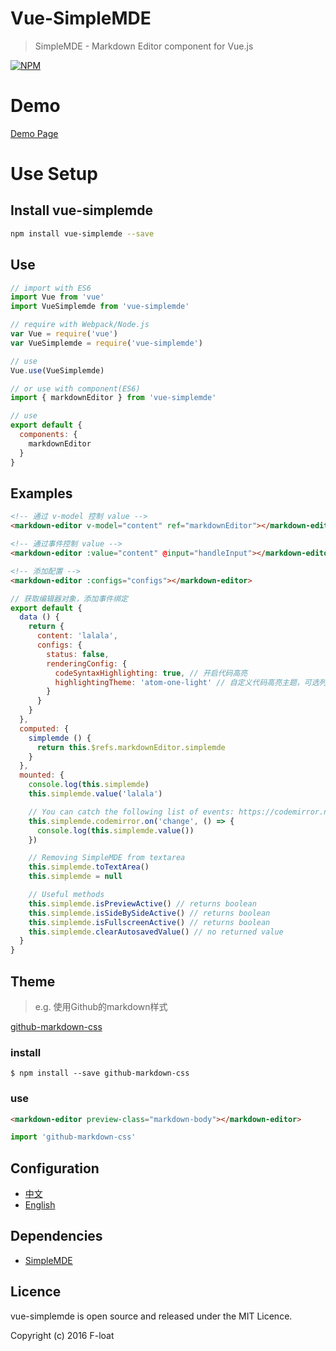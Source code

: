 # Vue-SimpleMDE
> SimpleMDE - Markdown Editor component for Vue.js

[![NPM](https://nodei.co/npm/vue-simplemde.png?downloads=true&downloadRank=true&stars=true)](https://nodei.co/npm/vue-simplemde/)

# Demo
[Demo Page](https://F-loat.github.io/vue-simplemde/)

# Use Setup

## Install vue-simplemde

``` bash
npm install vue-simplemde --save
```

## Use

``` javascript
// import with ES6
import Vue from 'vue'
import VueSimplemde from 'vue-simplemde'

// require with Webpack/Node.js
var Vue = require('vue')
var VueSimplemde = require('vue-simplemde')

// use
Vue.use(VueSimplemde)
```

``` javascript
// or use with component(ES6)
import { markdownEditor } from 'vue-simplemde'

// use
export default {
  components: {
    markdownEditor
  }
}
```

## Examples

``` html
<!-- 通过 v-model 控制 value -->
<markdown-editor v-model="content" ref="markdownEditor"></markdown-editor>

<!-- 通过事件控制 value -->
<markdown-editor :value="content" @input="handleInput"></markdown-editor>

<!-- 添加配置 -->
<markdown-editor :configs="configs"></markdown-editor>
```

``` javascript
// 获取编辑器对象，添加事件绑定
export default {
  data () {
    return {
      content: 'lalala',
      configs: {
        status: false,
        renderingConfig: {
          codeSyntaxHighlighting: true, // 开启代码高亮
          highlightingTheme: 'atom-one-light' // 自定义代码高亮主题，可选列表(https://github.com/isagalaev/highlight.js/tree/master/src/styles)
        }
      }
    }
  },
  computed: {
    simplemde () {
      return this.$refs.markdownEditor.simplemde
    }
  },
  mounted: {
    console.log(this.simplemde)
    this.simplemde.value('lalala')

    // You can catch the following list of events: https://codemirror.net/doc/manual.html#events
    this.simplemde.codemirror.on('change', () => {
      console.log(this.simplemde.value())
    })

    // Removing SimpleMDE from textarea
    this.simplemde.toTextArea()
    this.simplemde = null

    // Useful methods
    this.simplemde.isPreviewActive() // returns boolean
    this.simplemde.isSideBySideActive() // returns boolean
    this.simplemde.isFullscreenActive() // returns boolean
    this.simplemde.clearAutosavedValue() // no returned value
  }
}
```

## Theme
> e.g. 使用Github的markdown样式

[github-markdown-css](https://github.com/sindresorhus/github-markdown-css)

### install
```
$ npm install --save github-markdown-css
```

### use
``` html
<markdown-editor preview-class="markdown-body"></markdown-editor>
```

``` javascript
import 'github-markdown-css'
```

## Configuration

* [中文](doc/configuration_zh.md)
* [English](doc/configuration_en.md)

## Dependencies

* [SimpleMDE](https://github.com/NextStepWebs/simplemde-markdown-editor)

## Licence

vue-simplemde is open source and released under the MIT Licence.

Copyright (c) 2016 F-loat

